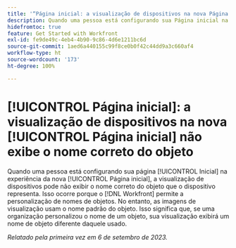 ```yaml
---
title: '“Página inicial: a visualização de dispositivos na nova Página inicial não exibe o nome correto do objeto”'
description: Quando uma pessoa está configurando sua Página inicial na experiência da nova Página inicial, a visualização de dispositivos pode não exibir o nome correto do objeto que o dispositivo representa. Isso ocorre porque o Workfront permite a personalização de nomes de objetos. No entanto, as imagens de visualização usam o nome padrão do objeto. Isso significa que, se uma organização personalizou o nome de um objeto, sua visualização exibirá um nome de objeto diferente daquele usado.
hidefromtoc: true
feature: Get Started with Workfront
exl-id: fe9de49c-4eb4-4b90-9c86-4d6e1211bc6d
source-git-commit: 1aed6a440155c99f8ce0b0f42c44dd9a3c660af4
workflow-type: ht
source-wordcount: '173'
ht-degree: 100%

---
```


# [!UICONTROL Página inicial]: a visualização de dispositivos na nova [!UICONTROL Página inicial] não exibe o nome correto do objeto

<!--valid issue; won't fix-->

Quando uma pessoa está configurando sua página [!UICONTROL Inicial] na experiência da nova [!UICONTROL Página inicial], a visualização de dispositivos pode não exibir o nome correto do objeto que o dispositivo representa. Isso ocorre porque o [!DNL Workfront] permite a personalização de nomes de objetos. No entanto, as imagens de visualização usam o nome padrão do objeto. Isso significa que, se uma organização personalizou o nome de um objeto, sua visualização exibirá um nome de objeto diferente daquele usado.

_Relatado pela primeira vez em 6 de setembro de 2023._
